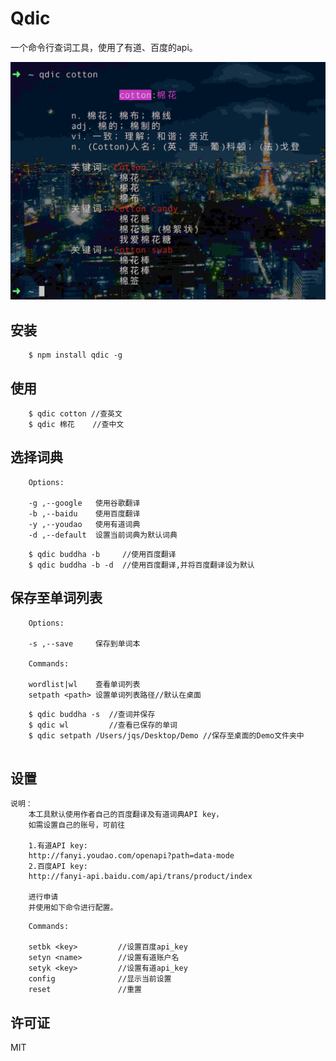 # Qdic

一个命令行查词工具，使用了有道、百度的api。
<div style="text-align: center">
    <img src="https://github.com/cottonBuddha/Qdic/blob/master/demo.jpg" width="557"/>
</div>
    
## 安装
```    
    $ npm install qdic -g
```
## 使用
```
    $ qdic cotton //查英文
    $ qdic 棉花    //查中文
```
## 选择词典
```
    Options:

    -g ,--google   使用谷歌翻译
    -b ,--baidu    使用百度翻译
    -y ,--youdao   使用有道词典
    -d ,--default  设置当前词典为默认词典
```
```
    $ qdic buddha -b     //使用百度翻译
    $ qdic buddha -b -d  //使用百度翻译,并将百度翻译设为默认
```
## 保存至单词列表
```
    Options:
    
    -s ,--save     保存到单词本

    Commands:

    wordlist|wl    查看单词列表
    setpath <path> 设置单词列表路径//默认在桌面
```
```
    $ qdic buddha -s  //查词并保存
    $ qdic wl         //查看已保存的单词
    $ qdic setpath /Users/jqs/Desktop/Demo //保存至桌面的Demo文件夹中   
    
```
## 设置
```
说明：
    本工具默认使用作者自己的百度翻译及有道词典API key，
    如需设置自己的账号，可前往
    
    1.有道API key:
    http://fanyi.youdao.com/openapi?path=data-mode
    2.百度API key:
    http://fanyi-api.baidu.com/api/trans/product/index

    进行申请
    并使用如下命令进行配置。
```
```
    Commands:

    setbk <key>         //设置百度api_key
    setyn <name>        //设置有道账户名
    setyk <key>         //设置有道api_key
    config              //显示当前设置
    reset               //重置
```
## 许可证

MIT
